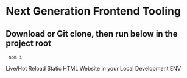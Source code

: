 # Next Generation Frontend Tooling
 
 ## Download or Git clone, then run below in the project root
```
 npm i 
```
Live/Hot Reload Static HTML Website in your Local Development ENV
